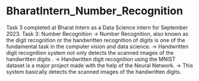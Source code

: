 # BharatIntern_Number_Recognition
Task 3 completed at Bharat Intern as a Data Science intern for September 2023.
Task 3: Number Recognition
-> Number Recognition, also known as the digit recognition or the handwritten recognition of digits is one of the fundamental task in the computer vision and data science.
-> Handwritten digit recognition system not only detects the scanned images of the handwritten digits .
-> Handwritten digit recognition using the MNIST dataset is a major project made with the help of the Neural Network.
-> This system basically detects the scanned images of the handwritten digits.
